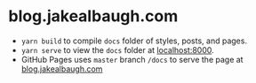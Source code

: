 # blog.jakealbaugh.com

- `yarn build` to compile `docs` folder of styles, posts, and pages.
- `yarn serve` to view the `docs` folder at [localhost:8000](https://localhost:8000).
- GitHub Pages uses `master` branch `/docs` to serve the page at [blog.jakealbaugh.com](https://blog.jakealbaugh.com/)
